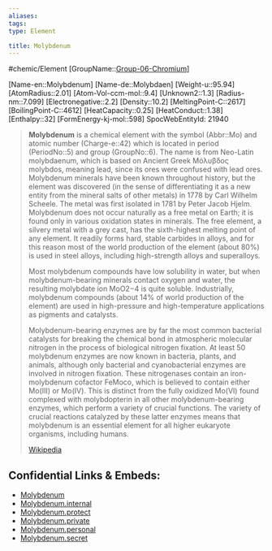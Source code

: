 ```yaml
---
aliases: 
tags: 
type: Element

title: Molybdenum
---
```

#chemic/Element 
[GroupName::[Group-06-Chromium](chemic/Elements/Group-06-Chromium.md)]

[Name-en::Molybdenum]
[Name-de::Molybdaen]
[Weight-u::95.94]
[AtomRadius::2.01]
[Atom-Vol-ccm-mol::9.4]
[Unknown2::1.3]
[Radius-nm::7.099]
[Electronegative::2.2]
[Density::10.2]
[MeltingPoint-C::2617]
[BoilingPoint-C::4612]
[HeatCapacity::0.25]
[HeatConduct::1.38]
[Enthalpy::32]
[FormEnergy-kj-mol::598]
SpocWebEntityId: 21940

> **Molybdenum** is a chemical element with the symbol (Abbr::Mo) and atomic number (Charge-e::42) which is located in period (PeriodNo::5) and group (GroupNo::6). The name is from Neo-Latin molybdaenum, which is based on Ancient Greek Μόλυβδος molybdos, meaning lead, since its ores were confused with lead ores. Molybdenum minerals have been known throughout history, but the element was discovered (in the sense of differentiating it as a new entity from the mineral salts of other metals) in 1778 by Carl Wilhelm Scheele. The metal was first isolated in 1781 by Peter Jacob Hjelm. Molybdenum does not occur naturally as a free metal on Earth; it is found only in various oxidation states in minerals. The free element, a silvery metal with a grey cast, has the sixth-highest melting point of any element. It readily forms hard, stable carbides in alloys, and for this reason most of the world production of the element (about 80%) is used in steel alloys, including high-strength alloys and superalloys.
>
> Most molybdenum compounds have low solubility in water, but when molybdenum-bearing minerals contact oxygen and water, the resulting molybdate ion MoO2−4 is quite soluble. Industrially, molybdenum compounds (about 14% of world production of the element) are used in high-pressure and high-temperature applications as pigments and catalysts.
>
> Molybdenum-bearing enzymes are by far the most common bacterial catalysts for breaking the chemical bond in atmospheric molecular nitrogen in the process of biological nitrogen fixation. At least 50 molybdenum enzymes are now known in bacteria, plants, and animals, although only bacterial and cyanobacterial enzymes are involved in nitrogen fixation. These nitrogenases contain an iron-molybdenum cofactor FeMoco, which is believed to contain either Mo(III) or Mo(IV). This is distinct from the fully oxidized Mo(VI) found complexed with molybdopterin in all other molybdenum-bearing enzymes, which perform a variety of crucial functions. The variety of crucial reactions catalyzed by these latter enzymes means that molybdenum is an essential element for all higher eukaryote organisms, including humans.
>
> [Wikipedia](https://en.wikipedia.org/wiki/Molybdenum)

## Confidential Links & Embeds: 
- [Molybdenum](../../../../_public/chemic/Elements/Group-06-Chromium/Molybdenum.md) 
- [Molybdenum.internal](../../../../_internal/chemic/Elements/Group-06-Chromium/Molybdenum.internal.md) 
- [Molybdenum.protect](../../../../_protect/chemic/Elements/Group-06-Chromium/Molybdenum.protect.md) 
- [Molybdenum.private](../../../../_private/chemic/Elements/Group-06-Chromium/Molybdenum.private.md) 
- [Molybdenum.personal](../../../../_personal/chemic/Elements/Group-06-Chromium/Molybdenum.personal.md) 
- [Molybdenum.secret](../../../../_secret/chemic/Elements/Group-06-Chromium/Molybdenum.secret.md) 
